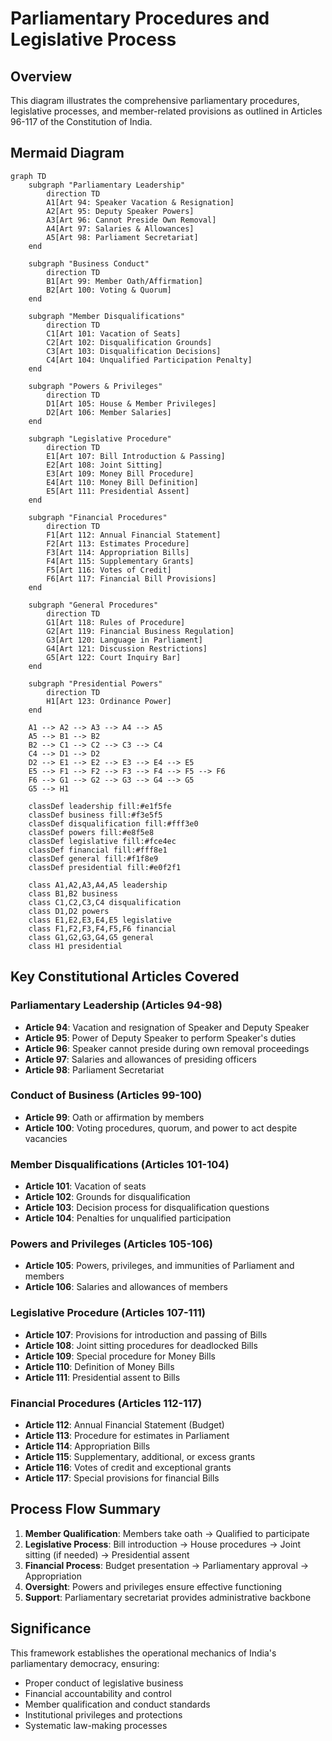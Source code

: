 # Parliamentary Procedures and Legislative Process

## Overview
This diagram illustrates the comprehensive parliamentary procedures, legislative processes, and member-related provisions as outlined in Articles 96-117 of the Constitution of India.

## Mermaid Diagram

```mermaid
graph TD
    subgraph "Parliamentary Leadership"
        direction TD
        A1[Art 94: Speaker Vacation & Resignation]
        A2[Art 95: Deputy Speaker Powers]
        A3[Art 96: Cannot Preside Own Removal]
        A4[Art 97: Salaries & Allowances]
        A5[Art 98: Parliament Secretariat]
    end

    subgraph "Business Conduct"
        direction TD
        B1[Art 99: Member Oath/Affirmation]
        B2[Art 100: Voting & Quorum]
    end

    subgraph "Member Disqualifications"
        direction TD
        C1[Art 101: Vacation of Seats]
        C2[Art 102: Disqualification Grounds]
        C3[Art 103: Disqualification Decisions]
        C4[Art 104: Unqualified Participation Penalty]
    end

    subgraph "Powers & Privileges"
        direction TD
        D1[Art 105: House & Member Privileges]
        D2[Art 106: Member Salaries]
    end

    subgraph "Legislative Procedure"
        direction TD
        E1[Art 107: Bill Introduction & Passing]
        E2[Art 108: Joint Sitting]
        E3[Art 109: Money Bill Procedure]
        E4[Art 110: Money Bill Definition]
        E5[Art 111: Presidential Assent]
    end

    subgraph "Financial Procedures"
        direction TD
        F1[Art 112: Annual Financial Statement]
        F2[Art 113: Estimates Procedure]
        F3[Art 114: Appropriation Bills]
        F4[Art 115: Supplementary Grants]
        F5[Art 116: Votes of Credit]
        F6[Art 117: Financial Bill Provisions]
    end

    subgraph "General Procedures"
        direction TD
        G1[Art 118: Rules of Procedure]
        G2[Art 119: Financial Business Regulation]
        G3[Art 120: Language in Parliament]
        G4[Art 121: Discussion Restrictions]
        G5[Art 122: Court Inquiry Bar]
    end

    subgraph "Presidential Powers"
        direction TD
        H1[Art 123: Ordinance Power]
    end

    A1 --> A2 --> A3 --> A4 --> A5
    A5 --> B1 --> B2
    B2 --> C1 --> C2 --> C3 --> C4
    C4 --> D1 --> D2
    D2 --> E1 --> E2 --> E3 --> E4 --> E5
    E5 --> F1 --> F2 --> F3 --> F4 --> F5 --> F6
    F6 --> G1 --> G2 --> G3 --> G4 --> G5
    G5 --> H1

    classDef leadership fill:#e1f5fe
    classDef business fill:#f3e5f5
    classDef disqualification fill:#fff3e0
    classDef powers fill:#e8f5e8
    classDef legislative fill:#fce4ec
    classDef financial fill:#fff8e1
    classDef general fill:#f1f8e9
    classDef presidential fill:#e0f2f1

    class A1,A2,A3,A4,A5 leadership
    class B1,B2 business
    class C1,C2,C3,C4 disqualification
    class D1,D2 powers
    class E1,E2,E3,E4,E5 legislative
    class F1,F2,F3,F4,F5,F6 financial
    class G1,G2,G3,G4,G5 general
    class H1 presidential
```

## Key Constitutional Articles Covered

### Parliamentary Leadership (Articles 94-98)
- **Article 94**: Vacation and resignation of Speaker and Deputy Speaker
- **Article 95**: Power of Deputy Speaker to perform Speaker's duties
- **Article 96**: Speaker cannot preside during own removal proceedings
- **Article 97**: Salaries and allowances of presiding officers
- **Article 98**: Parliament Secretariat

### Conduct of Business (Articles 99-100)
- **Article 99**: Oath or affirmation by members
- **Article 100**: Voting procedures, quorum, and power to act despite vacancies

### Member Disqualifications (Articles 101-104)
- **Article 101**: Vacation of seats
- **Article 102**: Grounds for disqualification
- **Article 103**: Decision process for disqualification questions
- **Article 104**: Penalties for unqualified participation

### Powers and Privileges (Articles 105-106)
- **Article 105**: Powers, privileges, and immunities of Parliament and members
- **Article 106**: Salaries and allowances of members

### Legislative Procedure (Articles 107-111)
- **Article 107**: Provisions for introduction and passing of Bills
- **Article 108**: Joint sitting procedures for deadlocked Bills
- **Article 109**: Special procedure for Money Bills
- **Article 110**: Definition of Money Bills
- **Article 111**: Presidential assent to Bills

### Financial Procedures (Articles 112-117)
- **Article 112**: Annual Financial Statement (Budget)
- **Article 113**: Procedure for estimates in Parliament
- **Article 114**: Appropriation Bills
- **Article 115**: Supplementary, additional, or excess grants
- **Article 116**: Votes of credit and exceptional grants
- **Article 117**: Special provisions for financial Bills

## Process Flow Summary

1. **Member Qualification**: Members take oath → Qualified to participate
2. **Legislative Process**: Bill introduction → House procedures → Joint sitting (if needed) → Presidential assent
3. **Financial Process**: Budget presentation → Parliamentary approval → Appropriation
4. **Oversight**: Powers and privileges ensure effective functioning
5. **Support**: Parliamentary secretariat provides administrative backbone

## Significance
This framework establishes the operational mechanics of India's parliamentary democracy, ensuring:
- Proper conduct of legislative business
- Financial accountability and control
- Member qualification and conduct standards
- Institutional privileges and protections
- Systematic law-making processes